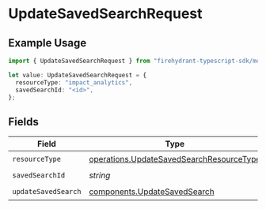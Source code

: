 # UpdateSavedSearchRequest

## Example Usage

```typescript
import { UpdateSavedSearchRequest } from "firehydrant-typescript-sdk/models/operations";

let value: UpdateSavedSearchRequest = {
  resourceType: "impact_analytics",
  savedSearchId: "<id>",
};
```

## Fields

| Field                                                                                                | Type                                                                                                 | Required                                                                                             | Description                                                                                          |
| ---------------------------------------------------------------------------------------------------- | ---------------------------------------------------------------------------------------------------- | ---------------------------------------------------------------------------------------------------- | ---------------------------------------------------------------------------------------------------- |
| `resourceType`                                                                                       | [operations.UpdateSavedSearchResourceType](../../models/operations/updatesavedsearchresourcetype.md) | :heavy_check_mark:                                                                                   | N/A                                                                                                  |
| `savedSearchId`                                                                                      | *string*                                                                                             | :heavy_check_mark:                                                                                   | N/A                                                                                                  |
| `updateSavedSearch`                                                                                  | [components.UpdateSavedSearch](../../models/components/updatesavedsearch.md)                         | :heavy_check_mark:                                                                                   | N/A                                                                                                  |